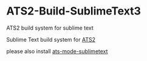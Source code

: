 # ATS2-Build-SublimeText3
ATS2 build system for sublime text

Sublime Text build system for [ATS2](http://ats-lang.org/)

please also install [ats-mode-sublimetext](https://github.com/steinwaywhw/ats-mode-sublimetext)

